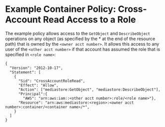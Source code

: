 # Example Container Policy: Cross\-Account Read Access to a Role<a name="policies-examples-cross-acccount-read"></a>

The example policy allows access to the `GetObject` and `DescribeObject` operations on any object \(as specified by the \* at the end of the resource path\) that is owned by the `<owner acct number>`\. It allows this access to any user of the `<other acct number>` if that account has assumed the role that is specified in `<role name>`:

```
{
  "Version": "2012-10-17",
  "Statement": [
    {
      "Sid": "CrossAccountRoleRead",
      "Effect": "Allow",
      "Action": ["mediastore:GetObject", "mediastore:DescribeObject"],
      "Principal":{
        "AWS": "arn:aws:iam::<other acct number>:role/<role name>"},
      "Resource": "arn:aws:mediastore:<region>:<owner acct number>:container/<container name>/*",
    }
  ]
}
```